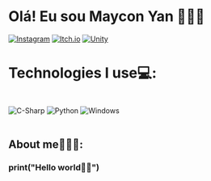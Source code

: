 # Olá! Eu sou Maycon Yan 👨🏻‍💻
[![Instagram](https://img.shields.io/badge/Instagram-E4405F?style=for-the-badge&logo=instagram&logoColor=white)](https://www.instagram.com/maycon_yann/)
[![Itch.io](https://img.shields.io/badge/Itch.io-FA5C5C?style=for-the-badge&logo=itchdotio&logoColor=white)](https://maycon-yan.itch.io/)
[![Unity](https://img.shields.io/badge/Unity-100000?style=for-the-badge&logo=unity&logoColor=white)](https://id.unity.com/pt-BR/organizations/mayconyan)


# Technologies I use💻:
<div style="display: inline_block"><br/>
<img align= "center" alt="C-Sharp" src="https://img.shields.io/badge/C%23-239120?style=for-the-badge&logo=c-sharp&logoColor=white" />
<img align= "center" alt="Python" src="https://img.shields.io/badge/Python-14354C?style=for-the-badge&logo=python&logoColor=white" />
<img align= "center" alt="Windows" src="https://img.shields.io/badge/Windows-0078D6?style=for-the-badge&logo=windows&logoColor=white" />
</div><br/>


## About me🙋🏻‍♂️:
### print("Hello world👋🏻")
#### 
